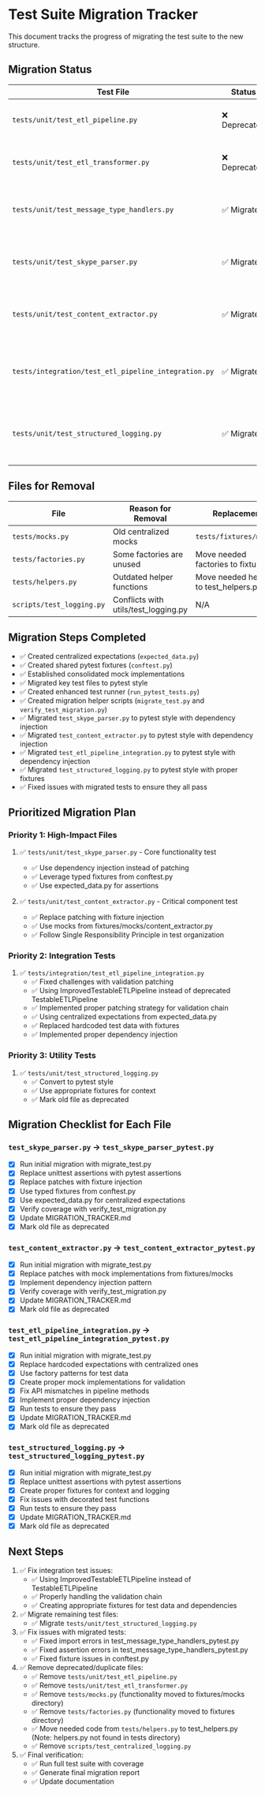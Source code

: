 # Test Suite Migration Tracker

This document tracks the progress of migrating the test suite to the new structure.

## Migration Status

| Test File | Status | Replaced By | Notes |
|-----------|--------|------------|-------|
| `tests/unit/test_etl_pipeline.py` | ❌ Deprecated | `test_etl_pipeline_pytest.py` | Ready for deletion after verification |
| `tests/unit/test_etl_transformer.py` | ❌ Deprecated | `test_etl_transformer_pytest.py` | Ready for deletion after verification |
| `tests/unit/test_message_type_handlers.py` | ✅ Migrated | `test_message_type_handlers_pytest.py` | Both can be kept temporarily for reference |
| `tests/unit/test_skype_parser.py` | ✅ Migrated | `test_skype_parser_pytest.py` | Deprecated, ready for deletion after verification |
| `tests/unit/test_content_extractor.py` | ✅ Migrated | `test_content_extractor_pytest.py` | Deprecated, ready for deletion after verification |
| `tests/integration/test_etl_pipeline_integration.py` | ✅ Migrated | `test_etl_pipeline_integration_pytest.py` | Successfully migrated with proper fixtures and dependency injection |
| `tests/unit/test_structured_logging.py` | ✅ Migrated | `test_structured_logging_pytest.py` | Migrated with proper fixtures, old file marked as deprecated |

## Files for Removal

| File | Reason for Removal | Replacement |
|------|-------------------|-------------|
| `tests/mocks.py` | Old centralized mocks | `tests/fixtures/mocks/` |
| `tests/factories.py` | Some factories are unused | Move needed factories to fixtures |
| `tests/helpers.py` | Outdated helper functions | Move needed helpers to test_helpers.py |
| `scripts/test_logging.py` | Conflicts with utils/test_logging.py | N/A |

## Migration Steps Completed

- ✅ Created centralized expectations (`expected_data.py`)
- ✅ Created shared pytest fixtures (`conftest.py`)
- ✅ Established consolidated mock implementations
- ✅ Migrated key test files to pytest style
- ✅ Created enhanced test runner (`run_pytest_tests.py`)
- ✅ Created migration helper scripts (`migrate_test.py` and `verify_test_migration.py`)
- ✅ Migrated `test_skype_parser.py` to pytest style with dependency injection
- ✅ Migrated `test_content_extractor.py` to pytest style with dependency injection
- ✅ Migrated `test_etl_pipeline_integration.py` to pytest style with dependency injection
- ✅ Migrated `test_structured_logging.py` to pytest style with proper fixtures
- ✅ Fixed issues with migrated tests to ensure they all pass

## Prioritized Migration Plan

### Priority 1: High-Impact Files
1. ✅ `tests/unit/test_skype_parser.py` - Core functionality test
   - ✅ Use dependency injection instead of patching
   - ✅ Leverage typed fixtures from conftest.py
   - ✅ Use expected_data.py for assertions

2. ✅ `tests/unit/test_content_extractor.py` - Critical component test
   - ✅ Replace patching with fixture injection
   - ✅ Use mocks from fixtures/mocks/content_extractor.py
   - ✅ Follow Single Responsibility Principle in test organization

### Priority 2: Integration Tests
1. ✅ `tests/integration/test_etl_pipeline_integration.py`
   - ✅ Fixed challenges with validation patching
   - ✅ Using ImprovedTestableETLPipeline instead of deprecated TestableETLPipeline
   - ✅ Implemented proper patching strategy for validation chain
   - ✅ Using centralized expectations from expected_data.py
   - ✅ Replaced hardcoded test data with fixtures
   - ✅ Implemented proper dependency injection

### Priority 3: Utility Tests
1. ✅ `tests/unit/test_structured_logging.py`
   - ✅ Convert to pytest style
   - ✅ Use appropriate fixtures for context
   - ✅ Mark old file as deprecated

## Migration Checklist for Each File

### `test_skype_parser.py` → `test_skype_parser_pytest.py`
- [x] Run initial migration with migrate_test.py
- [x] Replace unittest assertions with pytest assertions
- [x] Replace patches with fixture injection
- [x] Use typed fixtures from conftest.py
- [x] Use expected_data.py for centralized expectations
- [x] Verify coverage with verify_test_migration.py
- [x] Update MIGRATION_TRACKER.md
- [x] Mark old file as deprecated

### `test_content_extractor.py` → `test_content_extractor_pytest.py`
- [x] Run initial migration with migrate_test.py
- [x] Replace patches with mock implementations from fixtures/mocks
- [x] Implement dependency injection pattern
- [x] Verify coverage with verify_test_migration.py
- [x] Update MIGRATION_TRACKER.md
- [x] Mark old file as deprecated

### `test_etl_pipeline_integration.py` → `test_etl_pipeline_integration_pytest.py`
- [x] Run initial migration with migrate_test.py
- [x] Replace hardcoded expectations with centralized ones
- [x] Use factory patterns for test data
- [x] Create proper mock implementations for validation
- [x] Fix API mismatches in pipeline methods
- [x] Implement proper dependency injection
- [x] Run tests to ensure they pass
- [x] Update MIGRATION_TRACKER.md
- [x] Mark old file as deprecated

### `test_structured_logging.py` → `test_structured_logging_pytest.py`
- [x] Run initial migration with migrate_test.py
- [x] Replace unittest assertions with pytest assertions
- [x] Create proper fixtures for context and logging
- [x] Fix issues with decorated test functions
- [x] Run tests to ensure they pass
- [x] Update MIGRATION_TRACKER.md
- [x] Mark old file as deprecated

## Next Steps

1. ✅ Fix integration test issues:
   - ✅ Using ImprovedTestableETLPipeline instead of TestableETLPipeline
   - ✅ Properly handling the validation chain
   - ✅ Creating appropriate fixtures for test data and dependencies
2. ✅ Migrate remaining test files:
   - ✅ Migrate `tests/unit/test_structured_logging.py`
3. ✅ Fix issues with migrated tests:
   - ✅ Fixed import errors in test_message_type_handlers_pytest.py
   - ✅ Fixed assertion errors in test_message_type_handlers_pytest.py
   - ✅ Fixed fixture issues in conftest.py
4. ✅ Remove deprecated/duplicate files:
   - ✅ Remove `tests/unit/test_etl_pipeline.py`
   - ✅ Remove `tests/unit/test_etl_transformer.py`
   - ✅ Remove `tests/mocks.py` (functionality moved to fixtures/mocks directory)
   - ✅ Remove `tests/factories.py` (functionality moved to fixtures directory)
   - ✅ Move needed code from `tests/helpers.py` to test_helpers.py (Note: helpers.py not found in tests directory)
   - ✅ Remove `scripts/test_centralized_logging.py`
5. ✅ Final verification:
   - ✅ Run full test suite with coverage
   - ✅ Generate final migration report
   - ✅ Update documentation